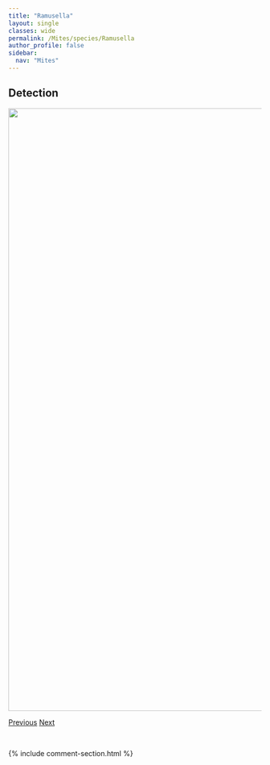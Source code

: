 ```yaml
---
title: "Ramusella"
layout: single
classes: wide
permalink: /Mites/species/Ramusella
author_profile: false
sidebar:
  nav: "Mites"
---
```


<h2>Detection</h2>

<a href="https://drive.google.com/uc?export=view&id=1P3lSwIsUxAtL_0cUsa1SgaHZyU5767vL">
<img src="https://drive.google.com/uc?export=view&id=1P3lSwIsUxAtL_0cUsa1SgaHZyU5767vL" height = "1200" width = "800">
</a>


<a href="/DevelopmentWebsite/Mites/species/QuatrobelbaMontana" class="pagination--pager" title="Quatrobelba montana">Previous</a> <a href="/DevelopmentWebsite/Mites/species/RhysotritiaArdua" class="pagination--pager" title="Rhysotritia ardua">Next</a>

<p>&nbsp;</p>

{% include comment-section.html %}
